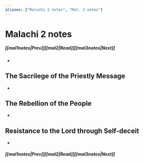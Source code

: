 ```yaml
---
aliases: ["Malachi 2 notes", "Mal. 2 notes"]
---
```

# Malachi 2 notes
##### <span class=arrow-left></span>[[mal1notes|Prev]]<span class=navigation-separator></span>[[mal2|Read]]<span class=navigation-separator></span>[[mal3notes|Next]]<span class=arrow-right></span>
- 
## The Sacrilege of the Priestly Message
- 
## The Rebellion of the People
- 
## Resistance to the Lord through Self-deceit
- 
##### <span class=arrow-left></span>[[mal1notes|Prev]]<span class=navigation-separator></span>[[mal2|Read]]<span class=navigation-separator></span>[[mal3notes|Next]]<span class=arrow-right></span>